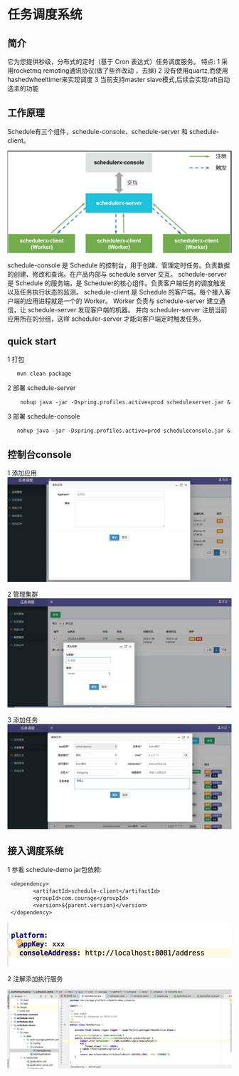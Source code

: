 # 任务调度系统

## 简介

  它为您提供秒级，分布式的定时（基于 Cron 表达式）任务调度服务。
  特点:
  1  采用rocketmq remoting通讯协议(做了些许改动 ，去掉)
  2  没有使用quartz,而使用hashedwheeltimer来实现调度
  3  当前支持master slave模式,后续会实现raft自动选主的功能

## 工作原理

Schedule有三个组件，schedule-console、schedule-server 和 schedule-client。

   ![](doc/images/yuanli.png)

  schedule-console 是 Schedule 的控制台，用于创建、管理定时任务。负责数据的创建、修改和查询。在产品内部与 schedule server 交互。
  schedule-server 是 Schedule 的服务端，是 Scheduler的核心组件。负责客户端任务的调度触发以及任务执行状态的监测。
  schedule-client 是 Schedule 的客户端。每个接入客户端的应用进程就是一个的 Worker。
  Worker 负责与 schedule-server 建立通信，让 schedule-server 发现客户端的机器。
  并向 scheduler-server 注册当前应用所在的分组，这样 scheduler-server 才能向客户端定时触发任务。

## quick start

1 打包

```
   mvn clean package
```

2  部署 schedule-server

```
    nohup java -jar -Dspring.profiles.active=prod scheduleserver.jar &
```

3  部署 schedule-console

```
   nohup java -jar -Dspring.profiles.active=prod scheduleconsole.jar &
```

## 控制台console

1  添加应用
   ![](doc/images/appadd.png)

2  管理集群
   ![](doc/images/clueteradd.png)

3  添加任务
   ![](doc/images/jobadd.png)

## 接入调度系统
 1 参看 schedule-demo
   jar包依赖:
```
 <dependency>
        <artifactId>schedule-client</artifactId>
        <groupId>com.courage</groupId>
        <version>${parent.version}</version>
 </dependency>
```

   ![](doc/images/jieru.png)


2  注解添加执行服务

   ![](doc/images/demo.png)